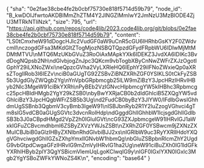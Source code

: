 {
  "sha": "0e2fae38cbe4fe2b0cbf75730e818f5714d59b79",
  "node_id": "B_kwDOIJfwrtoAKDBlMmZhZTM4Y2JlNGZlMmIwY2JmNzU3MzBlODE4ZjU3MTRkNTliNzk",
  "size": 795,
  "url": "https://api.github.com/repos/code4lib/2023.code4lib.org/git/blobs/0e2fae38cbe4fe2b0cbf75730e818f5714d59b79",
  "content": "LS0tCmxheW91dDogcHJlc2VudGF0aW9uCnR5cGU6IHRhbGsKY2F0ZWdvcmll\nczogdGFsa3MKdGltZTogMjozNSBQTQpzdGFydFRpbWU6IDIwMjMtMDMtMTVU\nMTQ6MzUKbGVuZ3RoOiAxMApkYXk6IDEKZ3JvdXA6IDIKc3BvdDogNQpsb2Nh\ndGlvbjogZnJpc3QKcm9vbTogbXByCnNwZWFrZXJzOgotIGphY29iLXNoZWxi\neQpzcGVha2VyLXRleHQ6IEphY29iIFNoZWxieQp0aXRsZTogIlRob3I6IEZv\nciB0aGUgTG92ZSBvZiBNZXRhZGF0YSIKLS0tCkFyZSB5b3UgdGlyZWQgb2Yg\nYnVpbGRpbmcgb25lLW9mZiBzY3JpcHRzIHRvIHByb2Nlc3MgeW91ciBkYXRh\nPyBEb2VzIGNvcHlpbmcgYW5kIHBhc3Rpbmcgc25pcHBldHMgb2YgY29kZSB0\nbyBwYXRjaCB0b2dldGhlciB5ZXQgYW5vdGhlciBzY3JpcHQgbWFrZSB5b3Ug\nd2FudCB0byBzY3JlYW0/IFdlbGwsIGhhdmUgSSBnb3QgbmV3cyBmb3IgeW91\nISBJbnRyb2R1Y2luZzogVGhvci4gTm8sIG5vdCB0aGUgSGVtc3dvcnRoIHdp\ndGggdGhlIGhhbW1lcjsgdGhlIGdlbSB3b3J0aCBpdHMgd2VpZ2h0IGluIGVt\ncG93ZXJpbmcgeW91IHRvIGJ1aWxkIGFuZCBvcmdhbml6ZSByZXVzYWJsZSBt\nZXRhZGF0YSBwcm9jZXNzZXMuICBJbiB0aGlzIHByZXNlbnRhdGlvbiBJJ2xs\nIGRlbW9uc3RyYXRlIHdoYXQgVGhvciwgdGhlIGZsZXhpYmxlIGNvbW1hbmQg\nbGluZSBpbnRlcmZhY2UgdG9vbGtpdCwgaGFzIHRvIG9mZmVyIHRvIG1ha2Ug\neW91ciBuZXh0IG1ldGFkYXRhIHByb2plY3QgYSBicmVlemUqLgoKClwqIG9y\nIGF0IGxlYXN0IGxlc3Mgb2YgYSBoZWFkYWNoZS4K\n",
  "encoding": "base64"
}
